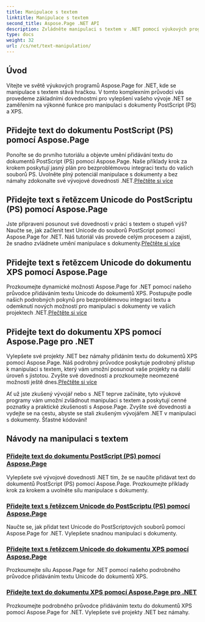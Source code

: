 ```yaml
---
title: Manipulace s textem
linktitle: Manipulace s textem
second_title: Aspose.Page .NET API
description: Zvládněte manipulaci s textem v .NET pomocí výukových programů Aspose.Page. Naučte se přidávat text Unicode do dokumentů PostScript a XPS. Zvyšte své dovednosti v manipulaci s dokumenty.
type: docs
weight: 32
url: /cs/net/text-manipulation/
---
```



## Úvod

Vítejte ve světě výukových programů Aspose.Page for .NET, kde se manipulace s textem stává hračkou. V tomto komplexním průvodci vás provedeme základními dovednostmi pro vylepšení vašeho vývoje .NET se zaměřením na výkonné funkce pro manipulaci s dokumenty PostScript (PS) a XPS.

## Přidejte text do dokumentu PostScript (PS) pomocí Aspose.Page

 Ponořte se do prvního tutoriálu a objevte umění přidávání textu do dokumentů PostScript (PS) pomocí Aspose.Page. Naše příklady krok za krokem poskytují jasný plán pro bezproblémovou integraci textu do vašich souborů PS. Uvolněte plný potenciál manipulace s dokumenty a bez námahy zdokonalte své vývojové dovednosti .NET.[Přečtěte si více](./add-text-to-postscript-ps-document/)

## Přidejte text s řetězcem Unicode do PostScriptu (PS) pomocí Aspose.Page

Jste připraveni posunout své dovednosti v práci s textem o stupeň výš? Naučte se, jak začlenit text Unicode do souborů PostScript pomocí Aspose.Page for .NET. Náš tutoriál vás provede celým procesem a zajistí, že snadno zvládnete umění manipulace s dokumenty.[Přečtěte si více](./add-text-with-unicode-string-to-postscript-ps/)

## Přidejte text s řetězcem Unicode do dokumentu XPS pomocí Aspose.Page

 Prozkoumejte dynamické možnosti Aspose.Page for .NET pomocí našeho průvodce přidáváním textu Unicode do dokumentů XPS. Postupujte podle našich podrobných pokynů pro bezproblémovou integraci textu a odemknutí nových možností pro manipulaci s dokumenty ve vašich projektech .NET.[Přečtěte si více](./add-text-with-unicode-string-to-xps-document/)

## Přidejte text do dokumentu XPS pomocí Aspose.Page pro .NET

 Vylepšete své projekty .NET bez námahy přidáním textu do dokumentů XPS pomocí Aspose.Page. Náš podrobný průvodce poskytuje podrobný přístup k manipulaci s textem, který vám umožní posunout vaše projekty na další úroveň s jistotou. Zvyšte své dovednosti a prozkoumejte neomezené možnosti ještě dnes.[Přečtěte si více](./add-text-to-xps-document/)

Ať už jste zkušený vývojář nebo s .NET teprve začínáte, tyto výukové programy vám umožní zvládnout manipulaci s textem a poskytují cenné poznatky a praktické zkušenosti s Aspose.Page. Zvyšte své dovednosti a vydejte se na cestu, abyste se stali zkušeným vývojářem .NET v manipulaci s dokumenty. Šťastné kódování!
## Návody na manipulaci s textem
### [Přidejte text do dokumentu PostScript (PS) pomocí Aspose.Page](./add-text-to-postscript-ps-document/)
Vylepšete své vývojové dovednosti .NET tím, že se naučíte přidávat text do dokumentů PostScript (PS) pomocí Aspose.Page. Prozkoumejte příklady krok za krokem a uvolněte sílu manipulace s dokumenty.
### [Přidejte text s řetězcem Unicode do PostScriptu (PS) pomocí Aspose.Page](./add-text-with-unicode-string-to-postscript-ps/)
Naučte se, jak přidat text Unicode do PostScriptových souborů pomocí Aspose.Page for .NET. Vylepšete snadnou manipulaci s dokumenty.
### [Přidejte text s řetězcem Unicode do dokumentu XPS pomocí Aspose.Page](./add-text-with-unicode-string-to-xps-document/)
Prozkoumejte sílu Aspose.Page for .NET pomocí našeho podrobného průvodce přidáváním textu Unicode do dokumentů XPS.
### [Přidejte text do dokumentu XPS pomocí Aspose.Page pro .NET](./add-text-to-xps-document/)
Prozkoumejte podrobného průvodce přidáváním textu do dokumentů XPS pomocí Aspose.Page for .NET. Vylepšete své projekty .NET bez námahy.